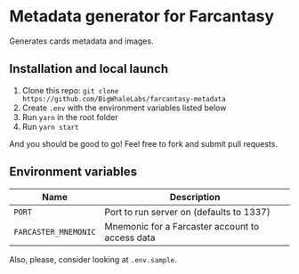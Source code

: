 # Metadata generator for Farcantasy

Generates cards metadata and images.

## Installation and local launch

1. Clone this repo: `git clone https://github.com/BigWhaleLabs/farcantasy-metadata`
2. Create `.env` with the environment variables listed below
3. Run `yarn` in the root folder
4. Run `yarn start`

And you should be good to go! Feel free to fork and submit pull requests.

## Environment variables

| Name                 | Description                                     |
| -------------------- | ----------------------------------------------- |
| `PORT`               | Port to run server on (defaults to 1337)        |
| `FARCASTER_MNEMONIC` | Mnemonic for a Farcaster account to access data |

Also, please, consider looking at `.env.sample`.
